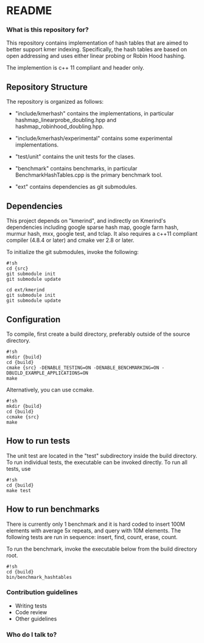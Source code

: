 # README #


### What is this repository for? ###

This repository contains implementation of hash tables that are aimed to better support kmer indexing.  Specifically, the hash tables are based on open addressing and uses either linear probing or Robin Hood hashing.

The implemention is c++ 11 compliant and header only.


## Repository Structure ##


The repository is organized as follows:

* "include/kmerhash" contains the implementations, in particular hashmap\_linearprobe\_doubling.hpp and hashmap\_robinhood\_doubling.hpp.

* "include/kmerhash/experimental" contains some experimental implementations.

* "test/unit" contains the unit tests for the clases.

* "benchmark" contains benchmarks, in particular BenchmarkHashTables.cpp is the primary benchmark tool.

* "ext" contains dependencies as git submodules. 


## Dependencies ##
This project depends on "kmerind", and indirectly on Kmerind's dependencies including google sparse hash map, google farm hash, murmur hash, mxx, google test, and tclap.  It also requires a c++11 compliant compiler (4.8.4 or later) and cmake ver 2.8 or later.

To initialize the git submodules, invoke the following:

```
#!sh
cd {src}
git submodule init
git submodule update

cd ext/kmerind
git submodule init
git submodule update

```


## Configuration ##

To compile, first create a build directory, preferably outside of the source directory.

```
#!sh
mkdir {build}
cd {build}
cmake {src} -DENABLE_TESTING=ON -DENABLE_BENCHMARKING=ON -DBUILD_EXAMPLE_APPLICATIONS=ON
make

```

Alternatively, you can use ccmake. 

```
#!sh
mkdir {build}
cd {build}
ccmake {src}
make

```

## How to run tests ##

The unit test are located in the "test" subdirectory inside the build directory.  To run individual tests, the executable can be invoked directly.  To run all tests, use

```
#!sh
cd {build}
make test

```

## How to run benchmarks ##

There is currently only 1 benchmark and it is hard coded to insert 100M elements with average 5x repeats, and query with 10M elements.  The following tests are run in sequence:  insert, find, count, erase, count.

To run the benchmark, invoke the executable below from the build directory root. 

```
#!sh
cd {build}
bin/benchmark_hashtables

```



### Contribution guidelines ###

* Writing tests
* Code review
* Other guidelines

### Who do I talk to? ###